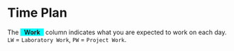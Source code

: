<SetTitle title="Android Development" />

# Time Plan
The <span style="background-color: aqua; display: inline-block; padding: 0 8px; font-weight: bold;">Work</span> column indicates what you are expected to work on each day. `LW` = `Laboratory Work`, `PW` = `Project Work`.

<TimePlan
	:startDate='new Date(2021, 0, 18)'
	:columns='[
		{key: "l", name: "Lectures", color: "orange"},
		{key: "w", name: "Work", color: "aqua"},
		{key: "s", name: "Lab Sessions", color: "yellow"},
		{key: "i", name: "Important", color: "red"},
	]'
	:rows='[
		// 3
		{w: "LW, PW: Part 1", i: "Swedish students fix a group today!"},
		{w: "LW, PW: Part 1"},
		{w: "LW, PW: Part 1", l: "Course Introduction, Android Basics"},
		{w: "LW, PW: Part 1"},
		{w: "LW, PW: Part 1", l: "Tutorial: Sample App (Activities)"},
		{},
		{},
		// 4
		{w: "LW, PW: Part 1", s: "L1, L2"},
		{w: "LW, PW: Part 2", s: "L3, L4"},
		{w: "LW, PW: Part 2"},
		{w: "LW, PW: Part 2"},
		{w: "LW, PW: Part 2", l: "Design by Martin Lindh"},
		{},
		{},
		// 5
		{w: "LW, PW: Part 3", s: "L1, L2"},
		{w: "LW, PW: Part 3", s: "L3, L4"},
		{w: "PW: Part 3", l: "Tutorial: Sample App (Fragments)"},
		{w: "PW: Part 3"},
		{w: "PW: Part 3", l: "Design by Martin Lindh"},
		{},
		{},
		// 6
		{w: "PW: Part 4", s: "L1, L2"},
		{w: "PW: Part 4", s: "L3, L4"},
		{w: "PW: Part 4", l: "Tutorial: Sample App (Long Running Operations)"},
		{w: "PW: Part 4"},
		{w: "PW: Part 4"},
		{i: "Re-exam period"},
		{i: "Re-exam period"},
		// 7
		{i: "Re-exam period"},
		{i: "Re-exam period"},
		{i: "Re-exam period"},
		{i: "Re-exam period"},
		{i: "Re-exam period"},
		{i: "Re-exam period"},
		{i: "Re-exam period"},
		// 8
		{w: "PW: Part 4", s: "L1, L2"},
		{w: "PW: Part 4", s: "L3, L4"},
		{w: "PW: Part 4", l: "Tutorial: Sample App (Bluetooth)"},
		{w: "PW: Part 4"},
		{w: "PW: Part 4"},
		{},
		{},
		// 9
		{w: "PW: Part 4", s: "L1, L2", i: "PW: Halfway Meeting"},
		{i: "PW: Halfway Meeting", s: "L3, L4", w: "PW: Part 4"},
		{i: "PW: Halfway Meeting", w: "PW: Part 4"},
		{i: "PW: Halfway Meeting", w: "PW: Part 4"},
		{i: "PW: Halfway Meeting", w: "PW: Part 4"},
		{},
		{},
		// 10
		{w: "PW: Part 4", i: "PW: Halfway Meeting", s: "L1, L2"},
		{w: "PW: Part 4", i: "PW: Halfway Meeting", s: "L3, L4"},
		{w: "PW: Part 4", i: "PW: Halfway Meeting"},
		{w: "PW: Part 4", i: "PW: Halfway Meeting"},
		{w: "PW: Part 4", i: "PW: Halfway Meeting"},
		{},
		{},
		// 11
		{w: "PW: Part 4", s: "L1, L2"},
		{w: "PW: Part 4", s: "L3, L4"},
		{w: "PW: Part 4"},
		{w: "PW: Part 4"},
		{w: "PW: Part 4"},
		{i: "Exam period"},
		{i: "Exam period"},
		// 12
		{w: "PW: Presentation", i: "Exam period"},
		{w: "PW: Presentation", i: "Exam period"},
		{w: "PW: Presentation", i: "Exam period"},
		{w: "PW: Presentation", i: "Exam period"},
		{w: "PW: Presentation", i: "Exam period"},
		{i: "Exam period"},
		{w: "PW: Part 6", i: "Exam period, Deadline submit PW for grading."},
	]'
/>